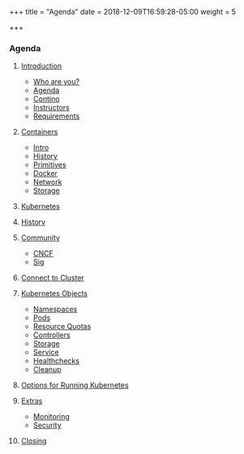 +++
title = "Agenda"
date = 2018-12-09T16:59:28-05:00
weight = 5

+++

### Agenda

1. [Introduction](/introduction/index.html)
    * [Who are you?](/introduction/introduction/)
    * [Agenda](/introduction//agenda/)
    * [Contino](/introduction/contino)
    * [Instructors](/introduction//whoami)
    * [Requirements](/introduction/requirements)
    
2. [Containers](/containers)

    * [Intro](/containers/intro)
    * [History](/containers/history)
    * [Primitives](/containers/primitives)
    * [Docker](/containers/docker)
    * [Network](/containers/network)
    * [Storage](/containers/storage)

3. [Kubernetes](/kubernetes/)
1. [History](/kubernetes/history)
2. [Community](/kubernetes/community)
    * [CNCF](/kubernetes/community/cncf)
    * [Sig](/kubernetes/community/sig)
3. [Connect to Cluster](/kubernetes/onnect)
4. [Kubernetes Objects](/kubernetes/objects)
    * [Namespaces](/kubernetes/objects/namespaces)
    * [Pods](/kubernetes/objects/pods)
    * [Resource Quotas](/kubernetes/objects/resourcequotas)
    * [Controllers](/kubernetes/objects/controllers)
    * [Storage](/kubernetes/objects/storage)
    * [Service](/kubernetes/objects/services)
    * [Healthchecks](/kubernetes/objects/healthchecks)
    * [Cleanup](/kubernetes/objects/cleanup)
5. [Options for Running Kubernetes](/kubernetes/running)
6. [Extras](/kubernetes/extras)
    * [Monitoring](/kubernetes/extras/monitoring)
    * [Security](/kubernetes/extras/security)
4. [Closing](/closing/)




